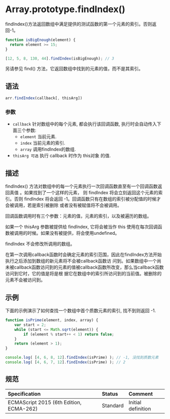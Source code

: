 # Array.prototype.findIndex()

findIndex()方法返回数组中满足提供的测试函数的第一个元素的索引。否则返回-1。

```javascript
function isBigEnough(element) {
  return element >= 15;
}

[12, 5, 8, 130, 44].findIndex(isBigEnough); // 3
```

另请参见  find() 方法，它返回数组中找到的元素的值，而不是其索引。

## 语法

```javascript
arr.findIndex(callback[, thisArg])
```

### 参数
* `callback` 针对数组中的每个元素, 都会执行该回调函数, 执行时会自动传入下面三个参数:
    * `element` 当前元素.
    * `index` 当前元素的索引.
    * `array` 调用findIndex的数组.
* `thisArg 可选` 执行 callback 时作为 this对象 的值.

## 描述

findIndex() 方法对数组中的每一个元素执行一次回调函数直至有一个回调函数返回真值 。如果找到了一个这样的元素， 则 findIndex
将会立刻返回这个元素的索引。否则 findIndex 将会返回 -1。回调函数只有在数组的索引被分配值的时候才会被调用，若是索引被删除
或者没有被赋值将不会被调用。

回调函数调用时有三个参数：元素的值，元素的索引，以及被遍历的数组。

如果一个 thisArg 参数被提供给 findIndex, 它将会被当作 this 使用在每次回调函数被调用的时候。如果没有被提供，将会使用undefined。

findIndex 不会修改所调用的数组。

在第一次调用callback函数时会确定元素的索引范围，因此在findIndex方法开始执行之后添加到数组的新元素将不会被callback函数访
问到。如果数组中一个尚未被callback函数访问到的元素的值被callback函数所改变，那么当callback函数访问到它时，它的值是将是根
据它在数组中的索引所访问到的当前值。被删除的元素不会被访问到。

## 示例

下面的示例演示了如何查找一个数组中首个质数元素的索引, 找不到则返回 -1.
```javascript
function isPrime(element, index, array) {
    var start = 2;
    while (start <= Math.sqrt(element)) {
        if (element % start++ < 1) return false;
    }
    return (element > 1);
}

console.log( [4, 6, 8, 12].findIndex(isPrime) ); // -1, 没找到质数元素
console.log( [4, 6, 7, 12].findIndex(isPrime) ); // 2
```

## 规范

| Specification                           | Status   | Comment            |
|:----------------------------------------|:---------|:-------------------|
| ECMAScript 2015 (6th Edition, ECMA-262) | Standard | Initial definition |